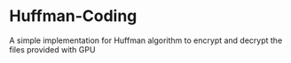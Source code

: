 # Huffman-Coding
A simple implementation for Huffman algorithm to encrypt and decrypt the files provided with GPU
